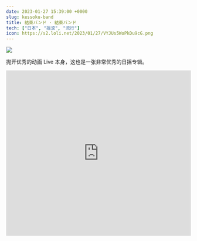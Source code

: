 ```yaml
---
date: 2023-01-27 15:39:00 +0000
slug: kessoku-band
title: 結束バンド · 結束バンド
tech: ["日本", "摇滚", "流行"]
icon: https://s2.loli.net/2023/01/27/VYJUs5WoPkDu9cG.png
---
```


![](https://s2.loli.net/2023/01/27/jw2zkcdtomBJHub.png)

抛开优秀的动画 Live 本身，这也是一张非常优秀的日摇专辑。

<iframe allow="autoplay *; encrypted-media *; fullscreen *; clipboard-write" frameborder="0" height="450" style="width:100%;max-width:660px;overflow:hidden;background:transparent;" sandbox="allow-forms allow-popups allow-same-origin allow-scripts allow-storage-access-by-user-activation allow-top-navigation-by-user-activation" src="https://embed.music.apple.com/jp/album/%E7%B5%90%E6%9D%9F%E3%83%90%E3%83%B3%E3%83%89/1657318546"></iframe>